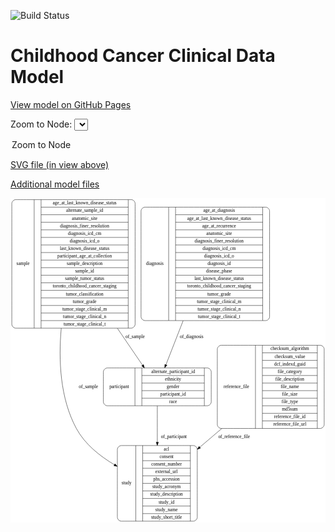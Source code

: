 <link rel='stylesheet' href="assets/style.css">
<link rel='stylesheet' href="https://unpkg.com/leaflet@1.5.1/dist/leaflet.css" integrity="sha512-xwE/Az9zrjBIphAcBb3F6JVqxf46+CDLwfLMHloNu6KEQCAWi6HcDUbeOfBIptF7tcCzusKFjFw2yuvEpDL9wQ==" crossorigin="">
<script type="text/javascript" src="https://code.jquery.com/jquery-3.2.1.min.js"></script>
<script type="text/javascript"  src="https://unpkg.com/leaflet@1.5.1/dist/leaflet.js"></script>
<script type="text/javascript" src="assets/actions.js"></script>

![Build Status](https://github.com/CBIIT/c3d-model/actions/workflows/model-test-and-deploy.yml/badge.svg)

# Childhood Cancer Clinical Data Model

[View model on GitHub Pages](https://cbiit.github.io/c3d-model/)


Zoom to Node: <select id="node_select">
  <option value="">Zoom to Node</option>
</select>
<div id="model"></div>

<p>
<a href="./model-desc/c3d-model.svg">SVG file (in view above)</a>
<p>
<a href="./model-desc">Additional model files</a>
<div id='graph' style='display:off;'>
<svg width="958pt" height="987pt"
 viewBox="0.00 0.00 958.00 987.00" xmlns="http://www.w3.org/2000/svg" xmlns:xlink="http://www.w3.org/1999/xlink">
<g id="graph0" class="graph" transform="scale(1 1) rotate(0) translate(4 983)">
<title>Perl</title>
<polygon fill="#ffffff" stroke="transparent" points="-4,4 -4,-983 954,-983 954,4 -4,4"/>
<!-- sample -->
<g id="node1" class="node">
<title>sample</title>
<path fill="none" stroke="#000000" d="M12,-587.5C12,-587.5 363,-587.5 363,-587.5 369,-587.5 375,-593.5 375,-599.5 375,-599.5 375,-966.5 375,-966.5 375,-972.5 369,-978.5 363,-978.5 363,-978.5 12,-978.5 12,-978.5 6,-978.5 0,-972.5 0,-966.5 0,-966.5 0,-599.5 0,-599.5 0,-593.5 6,-587.5 12,-587.5"/>
<text text-anchor="middle" x="34" y="-779.3" font-family="Times,serif" font-size="14.00" fill="#000000">sample</text>
<polyline fill="none" stroke="#000000" points="68,-587.5 68,-978.5 "/>
<text text-anchor="middle" x="78.5" y="-779.3" font-family="Times,serif" font-size="14.00" fill="#000000"> </text>
<polyline fill="none" stroke="#000000" points="89,-587.5 89,-978.5 "/>
<text text-anchor="middle" x="221.5" y="-963.3" font-family="Times,serif" font-size="14.00" fill="#000000">age_at_last_known_disease_status</text>
<polyline fill="none" stroke="#000000" points="89,-955.5 354,-955.5 "/>
<text text-anchor="middle" x="221.5" y="-940.3" font-family="Times,serif" font-size="14.00" fill="#000000">alternate_sample_id</text>
<polyline fill="none" stroke="#000000" points="89,-932.5 354,-932.5 "/>
<text text-anchor="middle" x="221.5" y="-917.3" font-family="Times,serif" font-size="14.00" fill="#000000">anatomic_site</text>
<polyline fill="none" stroke="#000000" points="89,-909.5 354,-909.5 "/>
<text text-anchor="middle" x="221.5" y="-894.3" font-family="Times,serif" font-size="14.00" fill="#000000">diagnosis_finer_resolution</text>
<polyline fill="none" stroke="#000000" points="89,-886.5 354,-886.5 "/>
<text text-anchor="middle" x="221.5" y="-871.3" font-family="Times,serif" font-size="14.00" fill="#000000">diagnosis_icd_cm</text>
<polyline fill="none" stroke="#000000" points="89,-863.5 354,-863.5 "/>
<text text-anchor="middle" x="221.5" y="-848.3" font-family="Times,serif" font-size="14.00" fill="#000000">diagnosis_icd_o</text>
<polyline fill="none" stroke="#000000" points="89,-840.5 354,-840.5 "/>
<text text-anchor="middle" x="221.5" y="-825.3" font-family="Times,serif" font-size="14.00" fill="#000000">last_known_disease_status</text>
<polyline fill="none" stroke="#000000" points="89,-817.5 354,-817.5 "/>
<text text-anchor="middle" x="221.5" y="-802.3" font-family="Times,serif" font-size="14.00" fill="#000000">participant_age_at_collection</text>
<polyline fill="none" stroke="#000000" points="89,-794.5 354,-794.5 "/>
<text text-anchor="middle" x="221.5" y="-779.3" font-family="Times,serif" font-size="14.00" fill="#000000">sample_description</text>
<polyline fill="none" stroke="#000000" points="89,-771.5 354,-771.5 "/>
<text text-anchor="middle" x="221.5" y="-756.3" font-family="Times,serif" font-size="14.00" fill="#000000">sample_id</text>
<polyline fill="none" stroke="#000000" points="89,-748.5 354,-748.5 "/>
<text text-anchor="middle" x="221.5" y="-733.3" font-family="Times,serif" font-size="14.00" fill="#000000">sample_tumor_status</text>
<polyline fill="none" stroke="#000000" points="89,-725.5 354,-725.5 "/>
<text text-anchor="middle" x="221.5" y="-710.3" font-family="Times,serif" font-size="14.00" fill="#000000">toronto_childhood_cancer_staging</text>
<polyline fill="none" stroke="#000000" points="89,-702.5 354,-702.5 "/>
<text text-anchor="middle" x="221.5" y="-687.3" font-family="Times,serif" font-size="14.00" fill="#000000">tumor_classification</text>
<polyline fill="none" stroke="#000000" points="89,-679.5 354,-679.5 "/>
<text text-anchor="middle" x="221.5" y="-664.3" font-family="Times,serif" font-size="14.00" fill="#000000">tumor_grade</text>
<polyline fill="none" stroke="#000000" points="89,-656.5 354,-656.5 "/>
<text text-anchor="middle" x="221.5" y="-641.3" font-family="Times,serif" font-size="14.00" fill="#000000">tumor_stage_clinical_m</text>
<polyline fill="none" stroke="#000000" points="89,-633.5 354,-633.5 "/>
<text text-anchor="middle" x="221.5" y="-618.3" font-family="Times,serif" font-size="14.00" fill="#000000">tumor_stage_clinical_n</text>
<polyline fill="none" stroke="#000000" points="89,-610.5 354,-610.5 "/>
<text text-anchor="middle" x="221.5" y="-595.3" font-family="Times,serif" font-size="14.00" fill="#000000">tumor_stage_clinical_t</text>
<polyline fill="none" stroke="#000000" points="354,-587.5 354,-978.5 "/>
<text text-anchor="middle" x="364.5" y="-779.3" font-family="Times,serif" font-size="14.00" fill="#000000"> </text>
</g>
<!-- study -->
<g id="node2" class="node">
<title>study</title>
<path fill="none" stroke="#000000" d="M333,-.5C333,-.5 552,-.5 552,-.5 558,-.5 564,-6.5 564,-12.5 564,-12.5 564,-218.5 564,-218.5 564,-224.5 558,-230.5 552,-230.5 552,-230.5 333,-230.5 333,-230.5 327,-230.5 321,-224.5 321,-218.5 321,-218.5 321,-12.5 321,-12.5 321,-6.5 327,-.5 333,-.5"/>
<text text-anchor="middle" x="349" y="-111.8" font-family="Times,serif" font-size="14.00" fill="#000000">study</text>
<polyline fill="none" stroke="#000000" points="377,-.5 377,-230.5 "/>
<text text-anchor="middle" x="387.5" y="-111.8" font-family="Times,serif" font-size="14.00" fill="#000000"> </text>
<polyline fill="none" stroke="#000000" points="398,-.5 398,-230.5 "/>
<text text-anchor="middle" x="470.5" y="-215.3" font-family="Times,serif" font-size="14.00" fill="#000000">acl</text>
<polyline fill="none" stroke="#000000" points="398,-207.5 543,-207.5 "/>
<text text-anchor="middle" x="470.5" y="-192.3" font-family="Times,serif" font-size="14.00" fill="#000000">consent</text>
<polyline fill="none" stroke="#000000" points="398,-184.5 543,-184.5 "/>
<text text-anchor="middle" x="470.5" y="-169.3" font-family="Times,serif" font-size="14.00" fill="#000000">consent_number</text>
<polyline fill="none" stroke="#000000" points="398,-161.5 543,-161.5 "/>
<text text-anchor="middle" x="470.5" y="-146.3" font-family="Times,serif" font-size="14.00" fill="#000000">external_url</text>
<polyline fill="none" stroke="#000000" points="398,-138.5 543,-138.5 "/>
<text text-anchor="middle" x="470.5" y="-123.3" font-family="Times,serif" font-size="14.00" fill="#000000">phs_accession</text>
<polyline fill="none" stroke="#000000" points="398,-115.5 543,-115.5 "/>
<text text-anchor="middle" x="470.5" y="-100.3" font-family="Times,serif" font-size="14.00" fill="#000000">study_acronym</text>
<polyline fill="none" stroke="#000000" points="398,-92.5 543,-92.5 "/>
<text text-anchor="middle" x="470.5" y="-77.3" font-family="Times,serif" font-size="14.00" fill="#000000">study_description</text>
<polyline fill="none" stroke="#000000" points="398,-69.5 543,-69.5 "/>
<text text-anchor="middle" x="470.5" y="-54.3" font-family="Times,serif" font-size="14.00" fill="#000000">study_id</text>
<polyline fill="none" stroke="#000000" points="398,-46.5 543,-46.5 "/>
<text text-anchor="middle" x="470.5" y="-31.3" font-family="Times,serif" font-size="14.00" fill="#000000">study_name</text>
<polyline fill="none" stroke="#000000" points="398,-23.5 543,-23.5 "/>
<text text-anchor="middle" x="470.5" y="-8.3" font-family="Times,serif" font-size="14.00" fill="#000000">study_short_title</text>
<polyline fill="none" stroke="#000000" points="543,-.5 543,-230.5 "/>
<text text-anchor="middle" x="553.5" y="-111.8" font-family="Times,serif" font-size="14.00" fill="#000000"> </text>
</g>
<!-- sample&#45;&gt;study -->
<g id="edge4" class="edge">
<title>sample&#45;&gt;study</title>
<path fill="none" stroke="#000000" d="M150.3433,-587.3516C141.6296,-490.0695 146.6346,-373.9595 196.5,-282 221.9664,-235.0359 267.1053,-198.8164 311.8249,-172.336"/>
<polygon fill="#000000" stroke="#000000" points="313.8534,-175.206 320.7573,-167.1694 310.3486,-169.1466 313.8534,-175.206"/>
<text text-anchor="middle" x="233" y="-405.3" font-family="Times,serif" font-size="14.00" fill="#000000">of_sample</text>
</g>
<!-- participant -->
<g id="node4" class="node">
<title>participant</title>
<path fill="none" stroke="#000000" d="M290.5,-351.5C290.5,-351.5 594.5,-351.5 594.5,-351.5 600.5,-351.5 606.5,-357.5 606.5,-363.5 606.5,-363.5 606.5,-454.5 606.5,-454.5 606.5,-460.5 600.5,-466.5 594.5,-466.5 594.5,-466.5 290.5,-466.5 290.5,-466.5 284.5,-466.5 278.5,-460.5 278.5,-454.5 278.5,-454.5 278.5,-363.5 278.5,-363.5 278.5,-357.5 284.5,-351.5 290.5,-351.5"/>
<text text-anchor="middle" x="326.5" y="-405.3" font-family="Times,serif" font-size="14.00" fill="#000000">participant</text>
<polyline fill="none" stroke="#000000" points="374.5,-351.5 374.5,-466.5 "/>
<text text-anchor="middle" x="385" y="-405.3" font-family="Times,serif" font-size="14.00" fill="#000000"> </text>
<polyline fill="none" stroke="#000000" points="395.5,-351.5 395.5,-466.5 "/>
<text text-anchor="middle" x="490.5" y="-451.3" font-family="Times,serif" font-size="14.00" fill="#000000">alternate_participant_id</text>
<polyline fill="none" stroke="#000000" points="395.5,-443.5 585.5,-443.5 "/>
<text text-anchor="middle" x="490.5" y="-428.3" font-family="Times,serif" font-size="14.00" fill="#000000">ethnicity</text>
<polyline fill="none" stroke="#000000" points="395.5,-420.5 585.5,-420.5 "/>
<text text-anchor="middle" x="490.5" y="-405.3" font-family="Times,serif" font-size="14.00" fill="#000000">gender</text>
<polyline fill="none" stroke="#000000" points="395.5,-397.5 585.5,-397.5 "/>
<text text-anchor="middle" x="490.5" y="-382.3" font-family="Times,serif" font-size="14.00" fill="#000000">participant_id</text>
<polyline fill="none" stroke="#000000" points="395.5,-374.5 585.5,-374.5 "/>
<text text-anchor="middle" x="490.5" y="-359.3" font-family="Times,serif" font-size="14.00" fill="#000000">race</text>
<polyline fill="none" stroke="#000000" points="585.5,-351.5 585.5,-466.5 "/>
<text text-anchor="middle" x="596" y="-405.3" font-family="Times,serif" font-size="14.00" fill="#000000"> </text>
</g>
<!-- sample&#45;&gt;participant -->
<g id="edge5" class="edge">
<title>sample&#45;&gt;participant</title>
<path fill="none" stroke="#000000" d="M320.9746,-587.2372C348.6291,-546.6773 375.908,-506.6683 397.5919,-474.8652"/>
<polygon fill="#000000" stroke="#000000" points="400.5257,-476.7752 403.2673,-466.5412 394.7421,-472.8318 400.5257,-476.7752"/>
<text text-anchor="middle" x="375" y="-557.8" font-family="Times,serif" font-size="14.00" fill="#000000">of_sample</text>
</g>
<!-- diagnosis -->
<g id="node3" class="node">
<title>diagnosis</title>
<path fill="none" stroke="#000000" d="M405,-610.5C405,-610.5 772,-610.5 772,-610.5 778,-610.5 784,-616.5 784,-622.5 784,-622.5 784,-943.5 784,-943.5 784,-949.5 778,-955.5 772,-955.5 772,-955.5 405,-955.5 405,-955.5 399,-955.5 393,-949.5 393,-943.5 393,-943.5 393,-622.5 393,-622.5 393,-616.5 399,-610.5 405,-610.5"/>
<text text-anchor="middle" x="435" y="-779.3" font-family="Times,serif" font-size="14.00" fill="#000000">diagnosis</text>
<polyline fill="none" stroke="#000000" points="477,-610.5 477,-955.5 "/>
<text text-anchor="middle" x="487.5" y="-779.3" font-family="Times,serif" font-size="14.00" fill="#000000"> </text>
<polyline fill="none" stroke="#000000" points="498,-610.5 498,-955.5 "/>
<text text-anchor="middle" x="630.5" y="-940.3" font-family="Times,serif" font-size="14.00" fill="#000000">age_at_diagnosis</text>
<polyline fill="none" stroke="#000000" points="498,-932.5 763,-932.5 "/>
<text text-anchor="middle" x="630.5" y="-917.3" font-family="Times,serif" font-size="14.00" fill="#000000">age_at_last_known_disease_status</text>
<polyline fill="none" stroke="#000000" points="498,-909.5 763,-909.5 "/>
<text text-anchor="middle" x="630.5" y="-894.3" font-family="Times,serif" font-size="14.00" fill="#000000">age_at_recurrence</text>
<polyline fill="none" stroke="#000000" points="498,-886.5 763,-886.5 "/>
<text text-anchor="middle" x="630.5" y="-871.3" font-family="Times,serif" font-size="14.00" fill="#000000">anatomic_site</text>
<polyline fill="none" stroke="#000000" points="498,-863.5 763,-863.5 "/>
<text text-anchor="middle" x="630.5" y="-848.3" font-family="Times,serif" font-size="14.00" fill="#000000">diagnosis_finer_resolution</text>
<polyline fill="none" stroke="#000000" points="498,-840.5 763,-840.5 "/>
<text text-anchor="middle" x="630.5" y="-825.3" font-family="Times,serif" font-size="14.00" fill="#000000">diagnosis_icd_cm</text>
<polyline fill="none" stroke="#000000" points="498,-817.5 763,-817.5 "/>
<text text-anchor="middle" x="630.5" y="-802.3" font-family="Times,serif" font-size="14.00" fill="#000000">diagnosis_icd_o</text>
<polyline fill="none" stroke="#000000" points="498,-794.5 763,-794.5 "/>
<text text-anchor="middle" x="630.5" y="-779.3" font-family="Times,serif" font-size="14.00" fill="#000000">diagnosis_id</text>
<polyline fill="none" stroke="#000000" points="498,-771.5 763,-771.5 "/>
<text text-anchor="middle" x="630.5" y="-756.3" font-family="Times,serif" font-size="14.00" fill="#000000">disease_phase</text>
<polyline fill="none" stroke="#000000" points="498,-748.5 763,-748.5 "/>
<text text-anchor="middle" x="630.5" y="-733.3" font-family="Times,serif" font-size="14.00" fill="#000000">last_known_disease_status</text>
<polyline fill="none" stroke="#000000" points="498,-725.5 763,-725.5 "/>
<text text-anchor="middle" x="630.5" y="-710.3" font-family="Times,serif" font-size="14.00" fill="#000000">toronto_childhood_cancer_staging</text>
<polyline fill="none" stroke="#000000" points="498,-702.5 763,-702.5 "/>
<text text-anchor="middle" x="630.5" y="-687.3" font-family="Times,serif" font-size="14.00" fill="#000000">tumor_grade</text>
<polyline fill="none" stroke="#000000" points="498,-679.5 763,-679.5 "/>
<text text-anchor="middle" x="630.5" y="-664.3" font-family="Times,serif" font-size="14.00" fill="#000000">tumor_stage_clinical_m</text>
<polyline fill="none" stroke="#000000" points="498,-656.5 763,-656.5 "/>
<text text-anchor="middle" x="630.5" y="-641.3" font-family="Times,serif" font-size="14.00" fill="#000000">tumor_stage_clinical_n</text>
<polyline fill="none" stroke="#000000" points="498,-633.5 763,-633.5 "/>
<text text-anchor="middle" x="630.5" y="-618.3" font-family="Times,serif" font-size="14.00" fill="#000000">tumor_stage_clinical_t</text>
<polyline fill="none" stroke="#000000" points="763,-610.5 763,-955.5 "/>
<text text-anchor="middle" x="773.5" y="-779.3" font-family="Times,serif" font-size="14.00" fill="#000000"> </text>
</g>
<!-- diagnosis&#45;&gt;participant -->
<g id="edge1" class="edge">
<title>diagnosis&#45;&gt;participant</title>
<path fill="none" stroke="#000000" d="M521.0558,-610.2319C502.4585,-562.5923 483.3775,-513.7136 468.6784,-476.0597"/>
<polygon fill="#000000" stroke="#000000" points="471.9356,-474.7786 465.0387,-466.7361 465.4148,-477.3242 471.9356,-474.7786"/>
<text text-anchor="middle" x="547" y="-557.8" font-family="Times,serif" font-size="14.00" fill="#000000">of_diagnosis</text>
</g>
<!-- participant&#45;&gt;study -->
<g id="edge2" class="edge">
<title>participant&#45;&gt;study</title>
<path fill="none" stroke="#000000" d="M442.5,-351.364C442.5,-319.7948 442.5,-279.3705 442.5,-240.9387"/>
<polygon fill="#000000" stroke="#000000" points="446.0001,-240.6911 442.5,-230.6911 439.0001,-240.6912 446.0001,-240.6911"/>
<text text-anchor="middle" x="493" y="-252.8" font-family="Times,serif" font-size="14.00" fill="#000000">of_participant</text>
</g>
<!-- reference_file -->
<g id="node5" class="node">
<title>reference_file</title>
<path fill="none" stroke="#000000" d="M637,-282.5C637,-282.5 938,-282.5 938,-282.5 944,-282.5 950,-288.5 950,-294.5 950,-294.5 950,-523.5 950,-523.5 950,-529.5 944,-535.5 938,-535.5 938,-535.5 637,-535.5 637,-535.5 631,-535.5 625,-529.5 625,-523.5 625,-523.5 625,-294.5 625,-294.5 625,-288.5 631,-282.5 637,-282.5"/>
<text text-anchor="middle" x="683" y="-405.3" font-family="Times,serif" font-size="14.00" fill="#000000">reference_file</text>
<polyline fill="none" stroke="#000000" points="741,-282.5 741,-535.5 "/>
<text text-anchor="middle" x="751.5" y="-405.3" font-family="Times,serif" font-size="14.00" fill="#000000"> </text>
<polyline fill="none" stroke="#000000" points="762,-282.5 762,-535.5 "/>
<text text-anchor="middle" x="845.5" y="-520.3" font-family="Times,serif" font-size="14.00" fill="#000000">checksum_algorithm</text>
<polyline fill="none" stroke="#000000" points="762,-512.5 929,-512.5 "/>
<text text-anchor="middle" x="845.5" y="-497.3" font-family="Times,serif" font-size="14.00" fill="#000000">checksum_value</text>
<polyline fill="none" stroke="#000000" points="762,-489.5 929,-489.5 "/>
<text text-anchor="middle" x="845.5" y="-474.3" font-family="Times,serif" font-size="14.00" fill="#000000">dcf_indexd_guid</text>
<polyline fill="none" stroke="#000000" points="762,-466.5 929,-466.5 "/>
<text text-anchor="middle" x="845.5" y="-451.3" font-family="Times,serif" font-size="14.00" fill="#000000">file_category</text>
<polyline fill="none" stroke="#000000" points="762,-443.5 929,-443.5 "/>
<text text-anchor="middle" x="845.5" y="-428.3" font-family="Times,serif" font-size="14.00" fill="#000000">file_description</text>
<polyline fill="none" stroke="#000000" points="762,-420.5 929,-420.5 "/>
<text text-anchor="middle" x="845.5" y="-405.3" font-family="Times,serif" font-size="14.00" fill="#000000">file_name</text>
<polyline fill="none" stroke="#000000" points="762,-397.5 929,-397.5 "/>
<text text-anchor="middle" x="845.5" y="-382.3" font-family="Times,serif" font-size="14.00" fill="#000000">file_size</text>
<polyline fill="none" stroke="#000000" points="762,-374.5 929,-374.5 "/>
<text text-anchor="middle" x="845.5" y="-359.3" font-family="Times,serif" font-size="14.00" fill="#000000">file_type</text>
<polyline fill="none" stroke="#000000" points="762,-351.5 929,-351.5 "/>
<text text-anchor="middle" x="845.5" y="-336.3" font-family="Times,serif" font-size="14.00" fill="#000000">md5sum</text>
<polyline fill="none" stroke="#000000" points="762,-328.5 929,-328.5 "/>
<text text-anchor="middle" x="845.5" y="-313.3" font-family="Times,serif" font-size="14.00" fill="#000000">reference_file_id</text>
<polyline fill="none" stroke="#000000" points="762,-305.5 929,-305.5 "/>
<text text-anchor="middle" x="845.5" y="-290.3" font-family="Times,serif" font-size="14.00" fill="#000000">reference_file_url</text>
<polyline fill="none" stroke="#000000" points="929,-282.5 929,-535.5 "/>
<text text-anchor="middle" x="939.5" y="-405.3" font-family="Times,serif" font-size="14.00" fill="#000000"> </text>
</g>
<!-- reference_file&#45;&gt;study -->
<g id="edge3" class="edge">
<title>reference_file&#45;&gt;study</title>
<path fill="none" stroke="#000000" d="M638.6857,-282.4C616.4176,-263.456 593.6127,-244.0553 571.7935,-225.4932"/>
<polygon fill="#000000" stroke="#000000" points="574.004,-222.7785 564.1194,-218.9646 569.4682,-228.1102 574.004,-222.7785"/>
<text text-anchor="middle" x="676" y="-252.8" font-family="Times,serif" font-size="14.00" fill="#000000">of_reference_file</text>
</g>
</g>
</svg>
</div>
